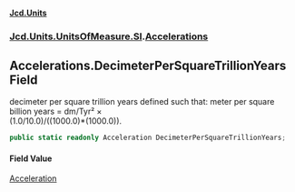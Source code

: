 #### [Jcd.Units](index.md 'index')
### [Jcd.Units.UnitsOfMeasure.SI](Jcd.Units.UnitsOfMeasure.SI.md 'Jcd.Units.UnitsOfMeasure.SI').[Accelerations](Accelerations.md 'Jcd.Units.UnitsOfMeasure.SI.Accelerations')

## Accelerations.DecimeterPerSquareTrillionYears Field

decimeter per square trillion years defined such that: meter per square billion years = dm/Tyr² ×  
(1.0/10.0)/((1000.0)*(1000.0)).

```csharp
public static readonly Acceleration DecimeterPerSquareTrillionYears;
```

#### Field Value
[Acceleration](Acceleration.md 'Jcd.Units.UnitTypes.Acceleration')